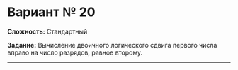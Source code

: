 # Вариант № 20
**Сложность:** Стандартный

**Задание:**  Вычисление двоичного логического сдвига первого числа вправо на число разрядов, равное второму.

---